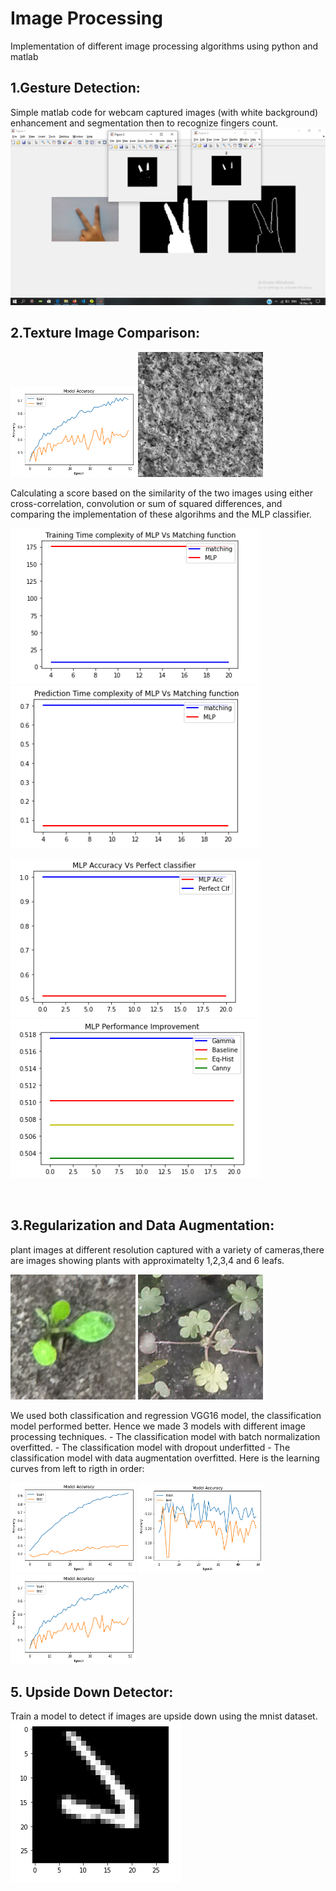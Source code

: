 # Image Processing
Implementation of different image processing algorithms using python and matlab

## 1.Gesture Detection:

Simple matlab code for webcam captured images (with white background) enhancement and segmentation then to recognize fingers count.
![alt text](https://github.com/khadija267/Image-Processing/blob/main/images/1.png?raw=true)

## 2.Texture Image Comparison:

<p float="center">
  <img src="https://github.com/khadija267/Image-Processing/blob/main/images/11.png?raw=true" width="200" /> 
    <img src="https://github.com/khadija267/Image-Processing/blob/main/images/12.png?raw=true" width="200" /> 
</p>
Calculating a score based on the similarity of the two images using either cross-correlation, convolution or sum of squared differences, and comparing the implementation of these algorihms and the MLP classifier.

<p float="left">
  <img src="https://github.com/khadija267/Image-Processing/blob/main/images/3.png?raw=true" width="400" />
  <img src="https://github.com/khadija267/Image-Processing/blob/main/images/4.png?raw=true" width="400" /> 

</p>
<p float="left">
  <img src="https://github.com/khadija267/Image-Processing/blob/main/images/5.png?raw=true" width="400" />
  <img src="https://github.com/khadija267/Image-Processing/blob/main/images/6.png?raw=true" width="400" /> 

</p>
<br>


## 3.Regularization and Data Augmentation:

plant images at different resolution captured with a variety of cameras,there are images showing plants with approximatelty 1,2,3,4 and 6 leafs.
<p float="center">
  <img src="https://github.com/khadija267/Image-Processing/blob/main/images/7.png?raw=true" width="200" /> 
    <img src="https://github.com/khadija267/Image-Processing/blob/main/images/8.png?raw=true" width="200" /> 
</p>
We used both classification and regression VGG16 model, the classification model performed better. Hence we made 3 models with different image processing techniques.
- The classification model with batch normalization overfitted.
- The classification model with dropout underfitted
- The classification model with data augmentation overfitted.
Here is the learning curves from left to rigth in order:
<p float="center">
  <img src="https://github.com/khadija267/Image-Processing/blob/main/images/9.png?raw=true" width="200" /> 
    <img src="https://github.com/khadija267/Image-Processing/blob/main/images/10.png?raw=true" width="200" /> 
        <img src="https://github.com/khadija267/Image-Processing/blob/main/images/11.png?raw=true" width="200" /> 
</p>


## 5. Upside Down Detector:

Train a model to detect if images are upside down using the mnist dataset.<br>
![alt text](https://github.com/khadija267/Image-Processing/blob/main/images/2.png?raw=true)

